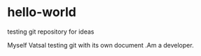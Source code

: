 # hello-world
testing git repository for ideas

Myself Vatsal testing git with its own document .Am a developer.

